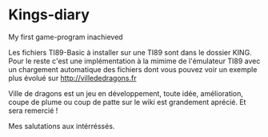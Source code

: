 # Kings-diary
My first game-program inachieved

Les fichiers TI89-Basic à installer sur une TI89 sont dans le dossier KING.
Pour le reste c'est une implémentation à la mimime de l'émulateur TI89 avec un chargement automatique des fichiers dont vous pouvez voir un exemple plus évolué sur http://villededragons.fr

Ville de dragons est un jeu en développement, toute idée, amélioration, coupe de plume ou coup de patte sur le wiki est grandement aprécié. Et sera remercié !

Mes salutations aux intérréssés.
